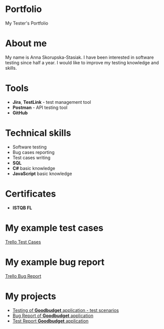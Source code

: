# Portfolio
My Tester's Portfolio
# About me
My name is Anna Skorupska-Stasiak. I have been interested in software testing since half a year. I would like to improve my testing knowledge and skills.
# Tools
- **Jira**, **TestLink** - test management tool <br>
- **Postman** - API testing tool <br>
 - **GitHub**
# Technical skills
- Software testing <br>
- Bug cases reporting <br>
- Test cases writing <br>
- **SQL** <br>
- **C#** basic knowledge <br>
- **JavaScript** basic knowledge<br>
# Certificates
- **ISTQB FL**
# My example test cases 
<a href="https://docs.google.com/document/d/1VIzjXBy_CFiPCh6so_UWZLf99QX4TjHt_mneB7qQ3S8/edit#" target="_blank">Trello Test Cases</a>
# My example bug report
<a href="https://docs.google.com/document/d/1evN93b0iZiRvwIoR51aosdQFSHqMplfdUo7KZh9mBb4/edit#heading=h.b6andpv1vzvu" target="_blank"> Trello Bug Report</a>
# My projects
- <a href="https://docs.google.com/document/d/1KW0HZXRn8ky4mbopETfCWjlnY-5H_Zd2iYSpl8qeOvs/edit#" target="_blank"> Testing of **Goodbudget** application - test scenarios </a>
- <a href="https://docs.google.com/document/d/1tachyX4Rc4LaYeHr8mTR-oe3uS_pS0GJuy1OPvRHPP8/edit#" target="_blank"> Bug Report of **Goodbudget** application </a>
- <a href="https://docs.google.com/spreadsheets/d/1HrjnUfaQ-pLHtShUi6s2DjFYeW-7aeu2Mhz_OaHchhE/edit#gid=0" target="_blank"> Test Report **Goodbudget** application
</a>
 



